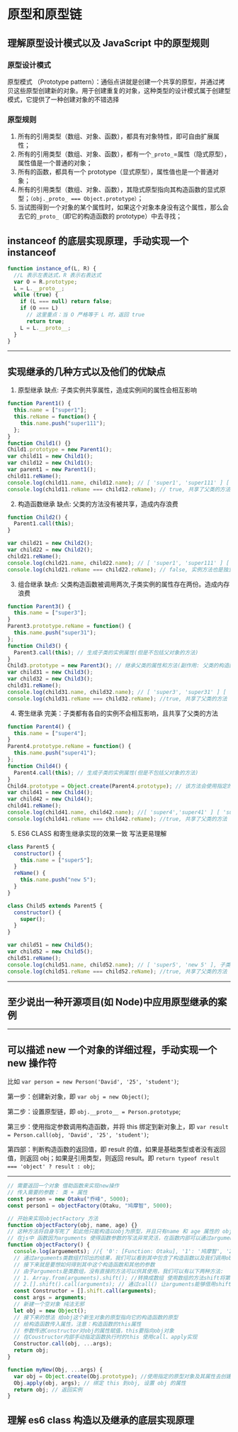 # 原型和原型链

## 理解原型设计模式以及 JavaScript 中的原型规则

### 原型设计模式

原型模式 （Prototype pattern）：通俗点讲就是创建一个共享的原型，并通过拷贝这些原型创建新的对象。用于创建重复的对象，这种类型的设计模式属于创建型模式，它提供了一种创建对象的不错选择

### 原型规则

1. 所有的引用类型（数组、对象、函数），都具有对象特性，即可自由扩展属性；
2. 所有的引用类型（数组、对象、函数），都有一个`_proto_`=属性（隐式原型），属性值是一个普通的对象；
3. 所有的函数，都具有一个 prototype（显式原型），属性值也是一个普通对象；
4. 所有的引用类型（数组、对象、函数），其隐式原型指向其构造函数的显式原型；`（obj._proto_ === Object.prototype）`；
5. 当试图得到一个对象的某个属性时，如果这个对象本身没有这个属性，那么会去它的`_proto_`（即它的构造函数的 prototype）中去寻找；

## instanceof 的底层实现原理，手动实现一个 instanceof

```js
function instance_of(L, R) {
  //L 表示左表达式，R 表示右表达式
  var O = R.prototype;
  L = L.__proto__;
  while (true) {
    if (L === null) return false;
    if (O === L)
      // 这里重点：当 O 严格等于 L 时，返回 true
      return true;
    L = L.__proto__;
  }
}
```

---

## 实现继承的几种方式以及他们的优缺点

1. 原型继承
   缺点: 子类实例共享属性，造成实例间的属性会相互影响

```js
function Parent1() {
  this.name = ["super1"];
  this.reName = function() {
    this.name.push("super111");
  };
}
function Child1() {}
Child1.prototype = new Parent1();
var child11 = new Child1();
var child12 = new Child1();
var parent1 = new Parent1();
child11.reName();
console.log(child11.name, child12.name); // [ 'super1', 'super111' ] [ 'super1', 'super111' ], 可以看到子类的实例属性皆来自于父类的一个实例，即子类共享了同一个实例
console.log(child11.reName === child12.reName); // true, 共享了父类的方法
```

2. 构造函数继承
   缺点: 父类的方法没有被共享，造成内存浪费

```js
function Child2() {
  Parent1.call(this);
}

var child21 = new Child2();
var child22 = new Child2();
child21.reName();
console.log(child21.name, child22.name); // [ 'super1', 'super111' ] [ 'super1' ], 子实例的属性都是相互独立的
console.log(child21.reName === child22.reName); // false, 实例方法也是独立的，没有共享同一个方法
```

3. 组合继承
   缺点: 父类构造函数被调用两次,子类实例的属性存在两份。造成内存浪费

```js
function Parent3() {
  this.name = ["super3"];
}
Parent3.prototype.reName = function() {
  this.name.push("super31");
};
function Child3() {
  Parent3.call(this); // 生成子类的实例属性(但是不包括父对象的方法)
}
Child3.prototype = new Parent3(); // 继承父类的属性和方法(副作用: 父类的构造函数被调用的多次，且属性也存在两份造成了内存浪费)
var child31 = new Child3();
var child32 = new Child3();
child31.reName();
console.log(child31.name, child32.name); // [ 'super3', 'super31' ] [ 'super3' ], 子类实例不会相互影响
console.log(child31.reName === child32.reName); //true, 共享了父类的方法
```

4. 寄生继承
   完美：子类都有各自的实例不会相互影响，且共享了父类的方法

```js
function Parent4() {
  this.name = ["super4"];
}
Parent4.prototype.reName = function() {
  this.name.push("super41");
};
function Child4() {
  Parent4.call(this); // 生成子类的实例属性(但是不包括父对象的方法)
}
Child4.prototype = Object.create(Parent4.prototype); // 该方法会使用指定的原型对象及其属性去创建一个新的对象
var child41 = new Child4();
var child42 = new Child4();
child41.reName();
console.log(child41.name, child42.name); //[ 'super4','super41' ] [ 'super4' ], 子类实例不会相互影响
console.log(child41.reName === child42.reName); //true, 共享了父类的方法
```

5. ES6 CLASS
   和寄生继承实现的效果一致 写法更易理解

```js
class Parent5 {
  constructor() {
    this.name = ["super5"];
  }
  reName() {
    this.name.push("new 5");
  }
}

class Child5 extends Parent5 {
  constructor() {
    super();
  }
}

var child51 = new Child5();
var child52 = new Child5();
child51.reName();
console.log(child51.name, child52.name); // [ 'super5', 'new 5' ], 子类实例不会相互影响
console.log(child51.reName === child52.reName); //true, 共享了父类的方法
```

---

## 至少说出一种开源项目(如 Node)中应用原型继承的案例

---

## 可以描述 new 一个对象的详细过程，手动实现一个 new 操作符

比如 `var person = new Person('David', '25', 'student')`;

第一步：创建新对象，即 `var obj = new Object()`;

第二步：设置原型链，即 `obj.__proto__ = Person.prototype`;

第三步：使用指定参数调用构造函数，并将 this 绑定到新对象上，即 `var result = Person.call(obj, 'David', '25', 'student')`;

第四部：判断构造函数的返回值，即 result 的值，如果是基础类型或者没有返回值，则返回 obj；如果是引用类型，则返回 result。即 `return typeof result === 'object' ? result : obj`;

---

```js
// 需要返回一个对象 借助函数来实现new操作
// 传入需要的参数： 类 + 属性
const person = new Otaku("乔峰", 5000);
const person1 = objectFactory(Otaku, "鸠摩智", 5000);

// 开始来实现objectFactory 方法
function objectFactory(obj, name, age) {}
// 这种方法将自身写死了 如此他只能构造以obj为原型，并且只有name 和 age 属性的 obj
// 在js中 函数因为arguments 使得函数参数的写法异常灵活，在函数内部可以通过arguments来获得函数的参数
function objectFactory() {
  console.log(arguements); //{ '0': [Function: Otaku], '1': '鸠摩智', '2': 5000 }
  // 通过arguments类数组打印出的结果，我们可以看到其中包含了构造函数以及我们调用objectfactory时传入的其他参数
  // 接下来就是要想如何得到其中这个构造函数和其他的参数
  // 由于arguments是类数组，没有直接的方法可以供其使用，我们可以有以下两种方法:
  // 1. Array.from(arguments).shift(); //转换成数组 使用数组的方法shift将第一项弹出
  // 2.[].shift().call(arguments); // 通过call() 让arguments能够借用shift方法
  const Constructor = [].shift.call(arguments);
  const args = arguments;
  // 新建一个空对象 纯洁无邪
  let obj = new Object();
  // 接下来的想法 给obj这个新生对象的原型指向它的构造函数的原型
  // 给构造函数传入属性，注意：构造函数的this属性
  // 参数传进Constructor对obj的属性赋值，this要指向obj对象
  // 在Coustructor内部手动指定函数执行时的this 使用call、apply实现
  Constructor.call(obj, ...args);
  return obj;
}
```

```js
function myNew(Obj, ...args) {
  var obj = Object.create(Obj.prototype); //使用指定的原型对象及其属性去创建一个新的对象
  Obj.apply(obj, args); // 绑定 this 到obj, 设置 obj 的属性
  return obj; // 返回实例
}
```

## 理解 es6 class 构造以及继承的底层实现原理

```

```
